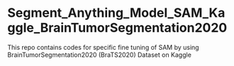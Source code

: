 # Segment_Anything_Model_SAM_Kaggle_BrainTumorSegmentation2020
This repo contains codes for specific fine tuning of SAM by using BrainTumorSegmentation2020 (BraTS2020) Dataset on Kaggle
